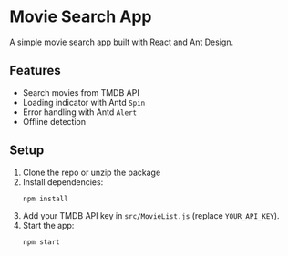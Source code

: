 # Movie Search App

A simple movie search app built with React and Ant Design.

## Features
- Search movies from TMDB API
- Loading indicator with Antd `Spin`
- Error handling with Antd `Alert`
- Offline detection

## Setup
1. Clone the repo or unzip the package
2. Install dependencies:
   ```bash
   npm install
   ```
3. Add your TMDB API key in `src/MovieList.js` (replace `YOUR_API_KEY`).
4. Start the app:
   ```bash
   npm start
   ```
